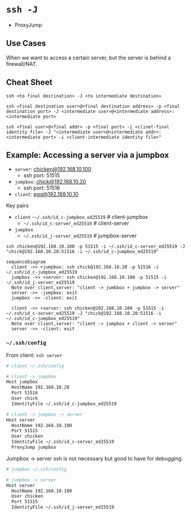 # `ssh -J`

- ProxyJump

## Use Cases

When we want to access a certain server, but the server is behind a firewall/NAT.

## Cheat Sheet

`ssh <to final destination> -J <to intermediate destination>`

`ssh <final destination user>@<final destination address> -p <final destination port> -J <intermediate user>@<intermediate address>:<intermediate port>`

`ssh <final user>@<final addr> -p <final port> -i <clinet-final identity file> -J "<intermediate user>@<intermediate addr>:<intermediate port> -i <client-intermediate identity file>"`

## Example: Accessing a server via a jumpbox

- `server`: chicken@192.168.10.100
  - ssh port: 51515
- `jumpbox`: chick@192.168.10.20
  - ssh port: 51516
- `client`: egg@192.168.10.10

Key pairs

- `client`
  -`~/.ssh/id_c-jumpbox_ed25519` # client-jumpbox
  - `~/.ssh/id_c-server_ed25519` # client-server
- `jumpbox`
  - `~/.ssh/id_j-server_ed25519` # jumpbox-server
 
`ssh chicken@192.168.10.100 -p 51515 -i ~/.ssh/id_c-server_ed25519 -J "chick@192.168.10.20:51516 -i ~/.ssh/id_c-jumpbox_ed25519"`

```mermaid
sequenceDiagram
  client ->> +jumpbox: ssh chick@192.168.10.20 -p 51516 -i ~/.ssh/id_c-jumpbox_ed25519
  jumpbox ->> +server: ssh chicken@192.168.10.100 -p 51515 -i ~/.ssh/id_j-server_ed25519
  Note over client,server: "client -> jumbbox + jumpbox -> server"
  server ->> -jumpbox: exit
  jumpbox ->> -client: exit

  client ->> +server: ssh chicken@192.168.10.100 -p 51515 -i ~/.ssh/id_c-server_ed25519 -J "chick@192.168.10.20:51516 -i ~/.ssh/id_c-jumpbox_ed25519"
  Note over client,server: "client -> jumpbox + client -> server"
  server ->> -client: exit
```

### `~/.ssh/config`

From client: `ssh server`

```bash
# client ~/.ssh/config

# client -> jumpbox
Host jumpbox
  HostName 192.168.10.20
  Port 51516
  User chick
  IdentityFile ~/.ssh/id_c-jumpbox_ed25519

# client -> jumpbox -> server
Host server
  HostName 192.168.10.100
  Port 51515
  User chicken
  IdentityFile ~/.ssh/id_c-server_ed25519
  ProxyJump jumpbox
```

Jumpbox -> server ssh is not necessary but good to have for debugging.

```bash
# jumpbox ~/.ssh/config

# jumpbox -> server
Host server
  HostName 192.168.10.100
  User chicken
  Port 51515
  IdentityFile ~/.ssh/id_j-server_ed25519
```
